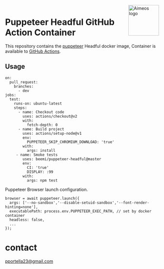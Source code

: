 
<a href="https://developers.google.com/web/tools/puppeteer">
    <img src="https://developers.google.com/web/tools/images/puppeteer.png?w=250" alt="Aimeos logo" title="Aimeos" align="right" height="100" />
</a>

# Puppeteer Headful GitHub Action Container

This repository contains the [puppeteer](https://developers.google.com/web/tools/puppeteer) Headful docker image, Container is available to [GitHub Actions](https://github.com/marketplace/actions/puppeteer-headful-github-action).

## Usage
```
on:
  pull_request:
    branches:
      - dev
jobs:
  test:
    runs-on: ubuntu-latest
    steps:
      - name: Checkout code
        uses: actions/checkout@v2
        with:
          fetch-depth: 0
      - name: Build project
        uses: actions/setup-node@v1
        env:
          PUPPETEER_SKIP_CHROMIUM_DOWNLOAD: 'true'
        with:
          args: install
     - name: Smoke tests
        uses: beemi/puppeteer-headful@master
        env:
          CI: 'true'
          DISPLAY: :99
        with:
          args: npm test   

```




Puppeteer Browser launch configuration.

```
browser = await puppeteer.launch({
  args: ['--no-sandbox','--disable-setuid-sandbox','--font-render-hinting=none'],
  executablePath: process.env.PUPPETEER_EXEC_PATH, // set by docker container
  headless: false,
  ...
});

```
# contact
[pportella23@gmail.com](pportella23@gmail.com)
